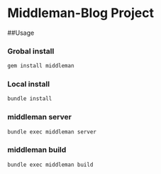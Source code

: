 # Middleman-Blog Project

##Usage

### Grobal install

```sh
gem install middleman
```

### Local install

```sh
bundle install
```

### middleman server

```sh
bundle exec middleman server
```

### middleman build

```sh
bundle exec middleman build
```
